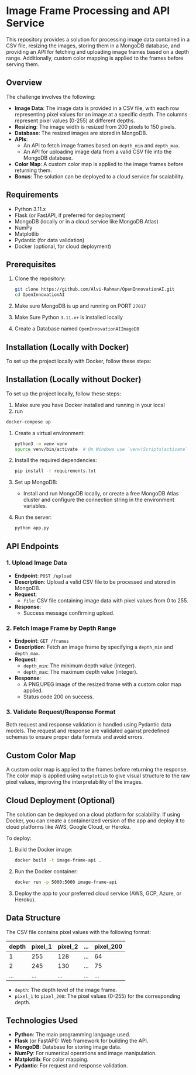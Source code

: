 # Image Frame Processing and API Service

This repository provides a solution for processing image data contained in a CSV file, resizing the images, storing them in a MongoDB database, and providing an API for fetching and uploading image frames based on a depth range. Additionally, custom color mapping is applied to the frames before serving them.

## Overview

The challenge involves the following:

- **Image Data**: The image data is provided in a CSV file, with each row representing pixel values for an image at a specific depth. The columns represent pixel values (0-255) at different depths.
- **Resizing**: The image width is resized from 200 pixels to 150 pixels.
- **Database**: The resized images are stored in MongoDB.
- **APIs**: 
  - An API to fetch image frames based on `depth_min` and `depth_max`.
  - An API for uploading image data from a valid CSV file into the MongoDB database.
- **Color Map**: A custom color map is applied to the image frames before returning them.
- **Bonus**: The solution can be deployed to a cloud service for scalability.

## Requirements

- Python 3.11.x
- Flask (or FastAPI, if preferred for deployment)
- MongoDB (locally or in a cloud service like MongoDB Atlas)
- NumPy
- Matplotlib
- Pydantic (for data validation)
- Docker (optional, for cloud deployment)


## Prerequisites


1. Clone the repository:
    ```bash
    git clone https://github.com/Alvi-Rahman/OpenInnovationAI.git
    cd OpenInnovationAI
    ```

2. Make sure MongoDB is up and running on PORT `27017`
3. Make Sure Python `3.11.x+` is installed locally
4. Create a Database named `OpenInnovationAIImageDB`


## Installation (Locally with Docker)
To set up the project locally with Docker, follow these steps:



## Installation (Locally without Docker)

To set up the project locally, follow these steps:

1. Make sure you have Docker installed and running in your local
2. run
```bash
docker-compose up
```

1. Create a virtual environment:
    ```bash
    python3 -m venv venv
    source venv/bin/activate  # On Windows use `venv\Scripts\activate`
    ```

2. Install the required dependencies:
    ```bash
    pip install -r requirements.txt
    ```

3. Set up MongoDB:
    - Install and run MongoDB locally, or create a free MongoDB Atlas cluster and configure the connection string in the environment variables.

4. Run the server:
    ```bash
    python app.py
    ```

## API Endpoints

### 1. **Upload Image Data**

- **Endpoint**: `POST /upload`
- **Description**: Upload a valid CSV file to be processed and stored in MongoDB.
- **Request**:
    - `file`: CSV file containing image data with pixel values from 0 to 255.
- **Response**:
    - Success message confirming upload.

### 2. **Fetch Image Frame by Depth Range**

- **Endpoint**: `GET /frames`
- **Description**: Fetch an image frame by specifying a `depth_min` and `depth_max`.
- **Request**:
    - `depth_min`: The minimum depth value (integer).
    - `depth_max`: The maximum depth value (integer).
- **Response**:
    - A PNG/JPEG image of the resized frame with a custom color map applied.
    - Status code 200 on success.

### 3. **Validate Request/Response Format**

Both request and response validation is handled using Pydantic data models. The request and response are validated against predefined schemas to ensure proper data formats and avoid errors.

## Custom Color Map

A custom color map is applied to the frames before returning the response. The color map is applied using `matplotlib` to give visual structure to the raw pixel values, improving the interpretability of the images.

## Cloud Deployment (Optional)

The solution can be deployed on a cloud platform for scalability. If using Docker, you can create a containerized version of the app and deploy it to cloud platforms like AWS, Google Cloud, or Heroku.

To deploy:

1. Build the Docker image:
    ```bash
    docker build -t image-frame-api .
    ```

2. Run the Docker container:
    ```bash
    docker run -p 5000:5000 image-frame-api
    ```

3. Deploy the app to your preferred cloud service (AWS, GCP, Azure, or Heroku).

## Data Structure

The CSV file contains pixel values with the following format:

| depth | pixel_1 | pixel_2 | ... | pixel_200 |
|-------|---------|---------|-----|-----------|
| 1     | 255     | 128     | ... | 64        |
| 2     | 245     | 130     | ... | 75        |
| ...   | ...     | ...     | ... | ...       |

- `depth`: The depth level of the image frame.
- `pixel_1` to `pixel_200`: The pixel values (0-255) for the corresponding depth.

## Technologies Used

- **Python**: The main programming language used.
- **Flask** (or FastAPI): Web framework for building the API.
- **MongoDB**: Database for storing image data.
- **NumPy**: For numerical operations and image manipulation.
- **Matplotlib**: For color mapping.
- **Pydantic**: For request and response validation.

